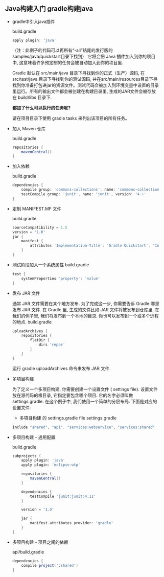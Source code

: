 ## Java构建入门 gradle构建java

- gradle中引入java插件

    build.gradle
    ```gradle
    apply plugin: 'java'
    ```
    （注：此例子的代码可以再所有“-all”结尾的发行版的samples/java/quickstart目录下找到）
    它将会把 Java 插件加入到你的项目中, 这意味着许多预定制的任务会被自动加入到你的项目里.
    
    Gradle 默认在 src/main/java 目录下寻找到你的正式（生产）源码, 在 src/test/java 目录下寻找到你的测试源码, 并在src/main/resources目录下寻找到你准备打包进jar的资源文件。测试代码会被加入到环境变量中设置的目录里运行。所有的输出文件都会被创建在构建目录里, 生成的JAR文件会被存放在 build/libs 目录下.
    
    **都加了什么可以执行的任务呢?**
    
    请在项目目录下使用 gradle tasks 来列出该项目的所有任务。

- 加入 Maven 仓库

    build.gradle
    ```gradle
    repositories {
        mavenCentral()
    }
    ```

- 加入依赖

    build.gradle
    ```gradle
    dependencies {
        compile group: 'commons-collections', name: 'commons-collections', version: '3.2'
        testCompile group: 'junit', name: 'junit', version: '4.+'
    }
    ```
- 定制 MANIFEST.MF 文件

    build.gradle
    ```gradle
    sourceCompatibility = 1.5
    version = '1.0'
    jar {
        manifest {
            attributes 'Implementation-Title': 'Gradle Quickstart', 'Implementation-Version': version
        }
    }
    ```
- 测试阶段加入一个系统属性
    build.gradle
    ```gradle
    test {
        systemProperties 'property': 'value'
    }
    ```

- 发布 JAR 文件

    通常 JAR 文件需要在某个地方发布. 为了完成这一步, 你需要告诉 Gradle 哪里发布 JAR 文件. 在 Gradle 里, 生成的文件比如 JAR 文件将被发布到仓库里. 在我们的例子里, 我们将发布到一个本地的目录. 你也可以发布到一个或多个远程的地点.
    build.gradle
    ```gradle
    uploadArchives {
        repositories {
            flatDir {
                dirs 'repos'
            }
        }
    }
    ```
    运行 gradle uploadArchives 命令来发布 JAR 文件.
- 多项目构建

    为了定义一个多项目构建, 你需要创建一个设置文件 ( settings file). 设置文件放在源代码的根目录, 它指定要包含哪个项目. 它的名字必须叫做 settings.gradle. 在这个例子中, 我们使用一个简单的分层布局. 下面是对应的设置文件:
    - 多项目构建 的 settings.gradle file
    settings.gradle
    ```gradle
    include "shared", "api", "services:webservice", "services:shared"
    ```

- 多项目构建 - 通用配置

   build.gradle
    ```gradle
    subprojects {
        apply plugin: 'java'
        apply plugin: 'eclipse-wtp'

        repositories {
            mavenCentral()
        }

        dependencies {
            testCompile 'junit:junit:4.11'
        }

        version = '1.0'

        jar {
            manifest.attributes provider: 'gradle'
        }
    } 
    ```
- 多项目构建 - 项目之间的依赖

    api/build.gradle
    ```gradle
    dependencies {
        compile project(':shared')
    }
    ```